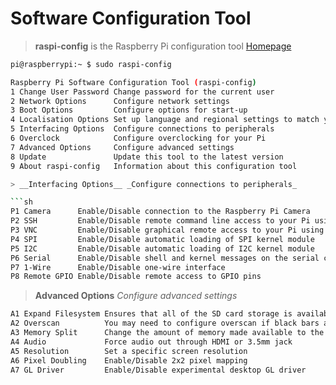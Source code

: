 # Software Configuration Tool

> __raspi-config__ is the Raspberry Pi configuration tool [Homepage](https://www.raspberrypi.org/documentation/configuration/raspi-config.md)

```sh
pi@raspberrypi:~ $ sudo raspi-config 

Raspberry Pi Software Configuration Tool (raspi-config) 
1 Change User Password Change password for the current user
2 Network Options      Configure network settings
3 Boot Options         Configure options for start-up
4 Localisation Options Set up language and regional settings to match your location
5 Interfacing Options  Configure connections to peripherals
6 Overclock            Configure overclocking for your Pi
7 Advanced Options     Configure advanced settings
8 Update               Update this tool to the latest version
9 About raspi-config   Information about this configuration tool                              ```

> __Interfacing Options__ _Configure connections to peripherals_

```sh
P1 Camera      Enable/Disable connection to the Raspberry Pi Camera
P2 SSH         Enable/Disable remote command line access to your Pi using SSH
P3 VNC         Enable/Disable graphical remote access to your Pi using RealVNC
P4 SPI         Enable/Disable automatic loading of SPI kernel module
P5 I2C         Enable/Disable automatic loading of I2C kernel module
P6 Serial      Enable/Disable shell and kernel messages on the serial connection
P7 1-Wire      Enable/Disable one-wire interface
P8 Remote GPIO Enable/Disable remote access to GPIO pins
```

> __Advanced Options__ _Configure advanced settings_

```sh
A1 Expand Filesystem Ensures that all of the SD card storage is available to the OS
A2 Overscan          You may need to configure overscan if black bars are present on display
A3 Memory Split      Change the amount of memory made available to the GPU
A4 Audio             Force audio out through HDMI or 3.5mm jack
A5 Resolution        Set a specific screen resolution
A6 Pixel Doubling    Enable/Disable 2x2 pixel mapping
A7 GL Driver         Enable/Disable experimental desktop GL driver
```